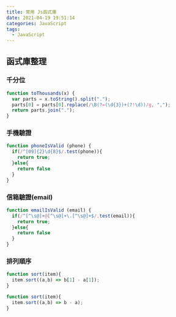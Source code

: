 ```yaml
---
title: 常用 Js函式庫
date: 2021-04-19 19:51:14
categories: JavaScript
tags:
  - JavaScript
---
```


## 函式庫整理

### 千分位

``` javascript
function toThousands(x) {
  var parts = x.toString().split(".");
  parts[0] = parts[0].replace(/\B(?=(\d{3})+(?!\d))/g, ",");
  return parts.join(".");
}
```
<!--more-->

### 手機驗證

``` javascript
function phoneIsValid (phone) {
  if(/^[09]{2}\d{8}$/.test(phone)){
    return true;
  }else{
    return false
  }
}
```

### 信箱驗證(email)

``` javascript
function emailIsValid (email) {
  if(/^[^\s@]+@[^\s@]+\.[^\s@]+$/.test(email)){
    return true;
  }else{
    return false
  }
}
```

### 排列順序

``` javascript
function sort(item){
  item.sort((a,b) => b[1] - a[1]);
}
```

``` javascript
function sort(item){
  item.sort((a,b) => b - a);
}
```

